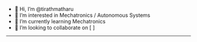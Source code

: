 - 👋 Hi, I’m @tirathmatharu
- 👀 I’m interested in Mechatronics / Autonomous Systems
- 🌱 I’m currently learning Mechatronics
- 💞️ I’m looking to collaborate on [ ]
--------------------------------------


<!---
tirathmatharu/tirathmatharu is a ✨ special ✨ repository because its `README.md` (this file) appears on your GitHub profile.
You can click the Preview link to take a look at your changes.
--->

